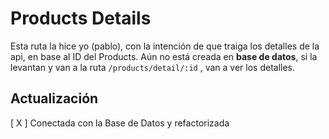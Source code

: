 # Products Details

Esta ruta la hice yo (pablo), con la intención de que traiga los detalles de la api, en base al ID del Products. Aún no está creada en __base de datos__, si la levantan y van a la ruta `/products/detail/:id` , van a ver los detalles.

## Actualización
[ X ] Conectada con la Base de Datos y refactorizada